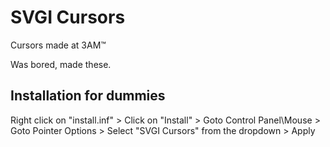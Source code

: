 # SVGI Cursors

Cursors made at 3AM™

Was bored, made these.

## Installation for dummies

Right click on "install.inf" > Click on "Install" > Goto Control Panel\Mouse > Goto Pointer Options > Select "SVGI Cursors" from the dropdown > Apply


